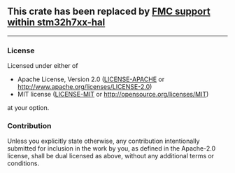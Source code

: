 ## This crate has been replaced by [FMC support within stm32h7xx-hal](https://docs.rs/stm32h7xx-hal/latest/stm32h7xx_hal/fmc/index.html)

----

### License

Licensed under either of

 * Apache License, Version 2.0
   ([LICENSE-APACHE](LICENSE-APACHE) or http://www.apache.org/licenses/LICENSE-2.0)
 * MIT license
   ([LICENSE-MIT](LICENSE-MIT) or http://opensource.org/licenses/MIT)

at your option.

### Contribution

Unless you explicitly state otherwise, any contribution
intentionally submitted for inclusion in the work by you, as
defined in the Apache-2.0 license, shall be dual licensed as
above, without any additional terms or conditions.

[`stm32h7xx-hal`]: https://crates.io/crates/stm32h7xx-hal
